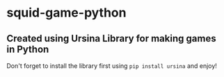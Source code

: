 # squid-game-python

## Created using Ursina Library for making games in Python
Don't forget to install the library first using `pip install ursina` and enjoy!
